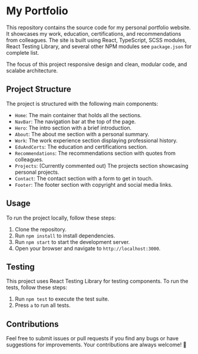 # My Portfolio

This repository contains the source code for my personal portfolio website. It showcases my work, education, certifications, and recommendations from colleagues. The site is built using React, TypeScript, SCSS modules, React Testing Library, and several other NPM modules see `package.json` for complete list.

The focus of this project responsive design and clean, modular code, and scalabe architecture.

## Project Structure

The project is structured with the following main components:

- `Home`: The main container that holds all the sections.
- `NavBar`: The navigation bar at the top of the page.
- `Hero`: The intro section with a brief introduction.
- `About`: The about me section with a personal summary.
- `Work`: The work experience section displaying professional history.
- `EduAndCerts`: The education and certifications section.
- `Recommendations`: The recommendations section with quotes from colleagues.
- `Projects`: (Currently commented out) The projects section showcasing personal projects.
- `Contact`: The contact section with a form to get in touch.
- `Footer`: The footer section with copyright and social media links.

## Usage

To run the project locally, follow these steps:

1. Clone the repository.
2. Run `npm install` to install dependencies.
3. Run `npm start` to start the development server.
4. Open your browser and navigate to `http://localhost:3000`.

## Testing

This project uses React Testing Library for testing components. To run the tests, follow these steps:

1. Run `npm test` to execute the test suite.
2. Press `a` to run all tests.

## Contributions

Feel free to submit issues or pull requests if you find any bugs or have suggestions for improvements. Your contributions are always welcome! 🙂
